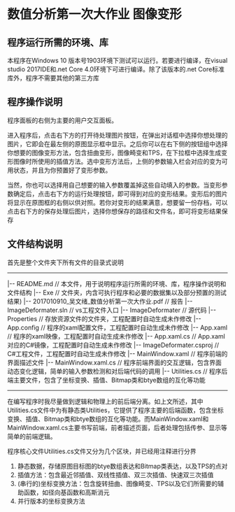 # 数值分析第一次大作业 图像变形

## 程序运行所需的环境、库
本程序在Windows 10 版本号1903环境下测试可以运行。若要进行编译，在visual studio 2017IDE和.net Core 4.0环境下可进行编译。除了该版本的.net Core标准库外，程序不需要其他的第三方库

## 程序操作说明
程序面板的右侧为主要的用户交互面板。  

进入程序后，点击右下方的打开待处理图片按钮，在弹出对话框中选择你想处理的图片，它即会在最左侧的原图显示框中显示。之后你可以在右下侧的按钮组中选择你想要的图像变形方法，包含扭曲变形，图像畸变和TPS，在下拉框中选择生成变形图像时所使用的插值方法。选中变形方法后，上侧的参数输入栏会对应的变为可用状态，并且为你预置好了变形参数。

当然，你也可以选择用自己想要的输入参数覆盖掉这些自动填入的参数。当变形参数确定后，点击右下方的运行处理按钮，即可得到对应的变形结果。变形后的图片将显示在原图框的右侧以供对照。若你对变形的结果满意，想要留一份存档，可以点击右下方的保存处理后图片，选择你想保存的路径和文件名，即可将变形结果保存

## 文件结构说明

首先是整个文件夹下所有文件的目录式说明

---
|-- README.md                                   // 本文件，用于说明程序运行所需的环境、库，程序操作说明和文件结构
|-- Exe                                         // 文件夹，内含可执行程序和必要的数据集以及部分预置的测试结果)
|-- 2017010910_吴文绪_数值分析第一次大作业.pdf    // 报告
|-- ImageDeformater.sln                         // vs工程文件入口
|-- ImageDeformater                             // 源代码
    |-- Properties                              // 存放资源文件的文件夹，工程配置时自动生成未作修改
    |-- App.config                              // 程序的xaml配置文件，工程配置时自动生成未作修改
    |-- App.xaml                                // 程序的xaml映像，工程配置时自动生成未作修改
    |-- App.xaml.cs                             // App.xaml对应的C#镜像，工程配置时自动生成未作修改
    |-- ImageDeformater.csproj                  // C#工程文件，工程配置时自动生成未作修改
    |-- MainWindow.xaml                         // 程序前端的界面描述文件
    |-- MainWindow.xaml.cs                      // 程序前端界面的交互逻辑，包含界面动态变化逻辑，简单的输入参数检测和对后端代码的调用
    |-- Utilities.cs                            // 程序后端主要文件，包含了坐标变换、插值、Bitmap类和btye数组的互化等功能

---



在编写程序时我尽量做到逻辑和物理上的前后端分离。如上文所述，其中Utilities.cs文件中为有静态类Utilities，它提供了程序主要的后端函数，包含坐标变换、插值、Bitmap类和btye数组的互化等功能。而MainWindow.xaml和MainWindow.xaml.cs主要书写前端，前者描述页面，后者处理包括传参、显示等简单的前端逻辑。

程序核心文件Utilities.cs文件又分为几个区块，并已经用注释进行分界

1. 静态数据，存储原图目标图的btye数组表达和Bitmap类表达，以及TPS的点对
2. 插值方法：包含最近邻插值、双线性插值、双三次插值、快速双三次插值
3. (串行的)坐标变换方法：包含旋转扭曲、图像畸变、TPS以及它们所需要的辅助函数，如径向基函数和高斯消元
4. 并行版本的坐标变换方法